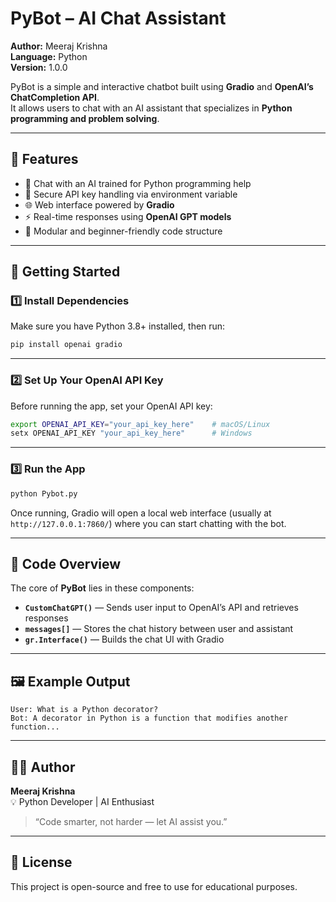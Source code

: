 # PyBot – AI Chat Assistant

**Author:** Meeraj Krishna  
**Language:** Python  
**Version:** 1.0.0  

PyBot is a simple and interactive chatbot built using **Gradio** and **OpenAI’s ChatCompletion API**.  
It allows users to chat with an AI assistant that specializes in **Python programming and problem solving**.

---

## 🧠 Features

- 💬 Chat with an AI trained for Python programming help  
- 🔐 Secure API key handling via environment variable  
- 🌐 Web interface powered by **Gradio**  
- ⚡ Real-time responses using **OpenAI GPT models**  
- 🧰 Modular and beginner-friendly code structure  

---

## 🚀 Getting Started

### 1️⃣ Install Dependencies

Make sure you have Python 3.8+ installed, then run:

```bash
pip install openai gradio
```

---

### 2️⃣ Set Up Your OpenAI API Key

Before running the app, set your OpenAI API key:

```bash
export OPENAI_API_KEY="your_api_key_here"    # macOS/Linux
setx OPENAI_API_KEY "your_api_key_here"      # Windows
```

---

### 3️⃣ Run the App

```bash
python Pybot.py
```

Once running, Gradio will open a local web interface (usually at  
`http://127.0.0.1:7860/`) where you can start chatting with the bot.

---

## 🧩 Code Overview

The core of **PyBot** lies in these components:

- **`CustomChatGPT()`** — Sends user input to OpenAI’s API and retrieves responses  
- **`messages[]`** — Stores the chat history between user and assistant  
- **`gr.Interface()`** — Builds the chat UI with Gradio  

---

## 🖼️ Example Output

```
User: What is a Python decorator?
Bot: A decorator in Python is a function that modifies another function...
```

---

## 🧑‍💻 Author

**Meeraj Krishna**  
💡 Python Developer | AI Enthusiast  

> “Code smarter, not harder — let AI assist you.”

---

## 📜 License

This project is open-source and free to use for educational purposes.
